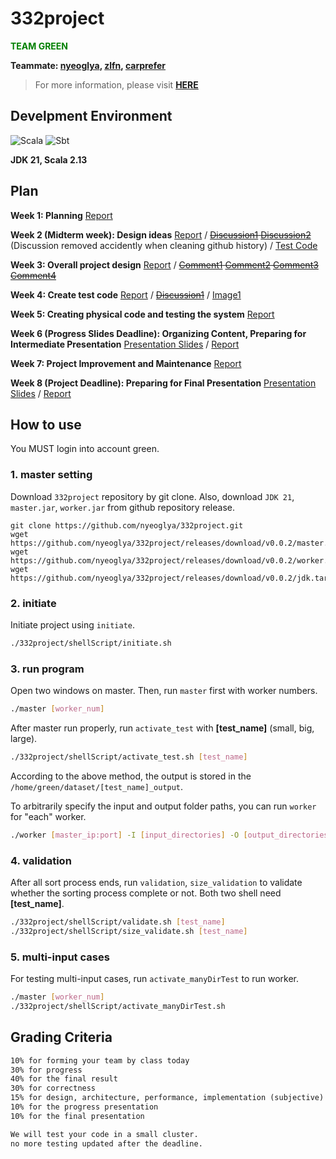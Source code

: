 # 332project
<span style="color: green;">**TEAM GREEN**</span>

**Teammate: [nyeoglya](https://github.com/nyeoglya), [zlfn](https://github.com/zlfn), [carprefer](https://github.com/carprefer)**

> For more information, please visit [**HERE**](http://pl.postech.ac.kr/~gla/cs332/index.html)

## Develpment Environment
![Scala](https://img.shields.io/badge/scala-%23DC322F.svg?style=for-the-badge&logo=scala&logoColor=white)
![Sbt](https://img.shields.io/badge/sbt-%235e150f.svg?style=for-the-badge&logo=apachenetbeanside&logoColor=white)

**JDK 21, Scala 2.13**

## Plan
**Week 1: Planning** [Report](https://htmlpreview.github.io/?https://github.com/nyeoglya/332project/blob/main/report/week1_report.html)

**Week 2 (Midterm week): Design ideas** [Report](https://htmlpreview.github.io/?https://github.com/nyeoglya/332project/blob/main/report/week2_report.html) / ~~[Discussion1](https://github.com/nyeoglya/332project/discussions/3) [Discussion2](https://github.com/nyeoglya/332project/discussions/4)~~ (Discussion removed accidently when cleaning github history) / [Test Code](https://github.com/nyeoglya/grpc-master-worker)

**Week 3: Overall project design** [Report](https://htmlpreview.github.io/?https://github.com/nyeoglya/332project/blob/main/report/week3_report.html) / ~~[Comment1](https://github.com/nyeoglya/332project/discussions/3#discussioncomment-11133877) [Comment2](https://github.com/nyeoglya/332project/discussions/3#discussioncomment-11133893) [Comment3](https://github.com/nyeoglya/332project/discussions/3#discussioncomment-11133896) [Comment4](https://github.com/nyeoglya/332project/discussions/3#discussioncomment-11134228)~~

**Week 4: Create test code** [Report](https://htmlpreview.github.io/?https://github.com/nyeoglya/332project/blob/main/report/week4_report.html) / ~~[Discussion1](https://github.com/nyeoglya/332project/discussions/7)~~ / [Image1](https://github.com/nyeoglya/332project/blob/main/report/worker_test_carprefer.png)

**Week 5: Creating physical code and testing the system** [Report](https://github.com/nyeoglya/332project/blob/main/report/week5_report.pdf)

**Week 6 (Progress Slides Deadline): Organizing Content, Preparing for Intermediate Presentation** [Presentation Slides](https://github.com/nyeoglya/332project/blob/main/presentation/intermediate/) / [Report](https://htmlpreview.github.io/?https://github.com/nyeoglya/332project/blob/main/report/week6_report.html)

**Week 7: Project Improvement and Maintenance** [Report](https://htmlpreview.github.io/?https://github.com/nyeoglya/332project/blob/main/report/week7_report.html)

**Week 8 (Project Deadline): Preparing for Final Presentation** [Presentation Slides](https://github.com/nyeoglya/332project/blob/main/presentation/final/) / [Report](https://htmlpreview.github.io/?https://github.com/nyeoglya/332project/blob/main/report/week8_report.html)

## How to use
You MUST login into account green.

### 1. master setting
Download ``332project`` repository by git clone. Also, download ``JDK 21``, ``master.jar``, ``worker.jar`` from github repository release.
```shell
git clone https://github.com/nyeoglya/332project.git
wget https://github.com/nyeoglya/332project/releases/download/v0.0.2/master.jar
wget https://github.com/nyeoglya/332project/releases/download/v0.0.2/worker.jar
wget https://github.com/nyeoglya/332project/releases/download/v0.0.2/jdk.tar
```

### 2. initiate
Initiate project using ``initiate``.
```sh
./332project/shellScript/initiate.sh
```

### 3. run program
Open two windows on master. Then, run ``master`` first with worker numbers.
```sh
./master [worker_num]
```

After master run properly, run ``activate_test`` with **[test_name]** (small, big, large).
```sh
./332project/shellScript/activate_test.sh [test_name]
```

According to the above method, the output is stored in the ``/home/green/dataset/[test_name]_output``.

To arbitrarily specify the input and output folder paths, you can run ``worker`` for "each" worker.
```sh
./worker [master_ip:port] -I [input_directories] -O [output_directories]
```

### 4. validation
After all sort process ends, run ``validation``, ``size_validation`` to validate whether the sorting process complete or not. Both two shell need **[test_name]**.
```sh
./332project/shellScript/validate.sh [test_name]
./332project/shellScript/size_validate.sh [test_name]
```

### 5. multi-input cases
For testing multi-input cases, run ``activate_manyDirTest`` to run worker.
```sh
./master [worker_num]
./332project/shellScript/activate_manyDirTest.sh
```

## Grading Criteria
```md
10% for forming your team by class today
30% for progress
40% for the final result
30% for correctness
15% for design, architecture, performance, implementation (subjective)
10% for the progress presentation
10% for the final presentation

We will test your code in a small cluster.
no more testing updated after the deadline.
```
